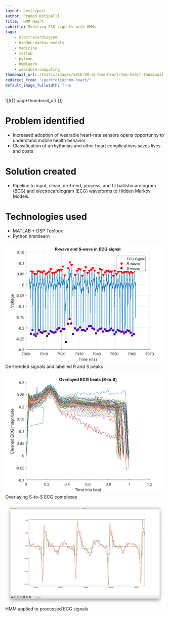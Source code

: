 ```yaml
---
layout: posts/post
author: Pramod Kotipalli
title:  HMM Heart
subtitle: Modeling ECG signals with HMMs
tags:
    - electrocardiogram
    - hidden-markov-models
    - medicine
    - matlab
    - python
    - hmmlearn
    - wearable-computing
thumbnail_url: /static/images/2016-08-01-hmm-heart/hmm-heart-thumbnail.png
redirect_from: "/portfolio/hmm-heart/"
default_image_fullwidth: True
---
```


![]({{ page.thumbnail_url }})

# Problem identified

- Increased adoption of wearable heart-rate sensors opens opportunity to understand mobile health behavior
- Classification of arrhythmias and other heart complications saves lives and costs

# Solution created

- Pipeline to input, clean, de-trend, process, and fit ballistocardiogram (BCG) and electrocardiogram (ECG) waveforms to Hidden Markov Models.

# Technologies used

- MATLAB + DSP Toolbox
- Python hmmlearn

![](/static/images/2016-08-01-hmm-heart/hmm-heart-detrended.png)
De-trended signals and labelled R and S peaks

![](/static/images/2016-08-01-hmm-heart/hmm-heart-overlayed.png)
Overlaying S-to-S ECG complexes

![](/static/images/2016-08-01-hmm-heart/hmm-heart-hmm-applied.png)
HMM applied to processed ECG signals
